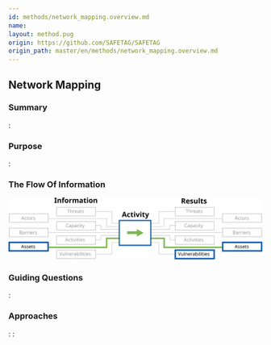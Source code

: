```yaml
---
id: methods/network_mapping.overview.md
name: 
layout: method.pug
origin: https://github.com/SAFETAG/SAFETAG
origin_path: master/en/methods/network_mapping.overview.md
---
```

## Network Mapping

### Summary

:[](../methods/network_mapping/summary.md)
### Purpose

:[](../methods/network_mapping/purpose.md)
### The Flow Of Information

![Network Mapping Information Flow](images/info_flows/network_mapping.svg)

### Guiding Questions

:[](../methods/network_mapping/guiding_questions.md)
### Approaches

:[](../methods/network_mapping/approaches.md)
:[](../references/footnotes.md)
